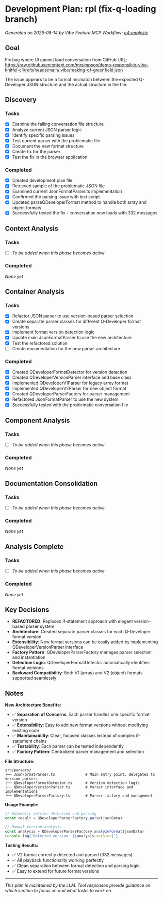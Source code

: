 # Development Plan: rpl (fix-q-loading branch)

*Generated on 2025-08-14 by Vibe Feature MCP*
*Workflow: [c4-analysis](https://mrsimpson.github.io/responsible-vibe-mcp/workflows/c4-analysis)*

## Goal
Fix bug where UI cannot load conversation from GitHub URL: https://raw.githubusercontent.com/mrsimpson/demo-responsible-vibe-kniffel-cli/refs/heads/main/.vibe/making-of-greenfield.json

The issue appears to be a format mismatch between the expected Q-Developer JSON structure and the actual structure in the file.

## Discovery
### Tasks
- [x] Examine the failing conversation file structure
- [x] Analyze current JSON parser logic
- [x] Identify specific parsing issues
- [x] Test current parser with the problematic file
- [x] Document the new format structure
- [x] Create fix for the parser
- [x] Test the fix in the browser application

### Completed
- [x] Created development plan file
- [x] Retrieved sample of the problematic JSON file
- [x] Examined current JsonFormatParser.ts implementation
- [x] Confirmed the parsing issue with test script
- [x] Updated parseQDeveloperFormat method to handle both array and object formats
- [x] Successfully tested the fix - conversation now loads with 332 messages

## Context Analysis
### Tasks
- [ ] *To be added when this phase becomes active*

### Completed
*None yet*

## Container Analysis
### Tasks
- [x] Refactor JSON parser to use version-based parser selection
- [x] Create separate parser classes for different Q-Developer format versions
- [x] Implement format version detection logic
- [x] Update main JsonFormatParser to use the new architecture
- [x] Test the refactored solution
- [ ] Create documentation for the new parser architecture

### Completed
- [x] Created QDeveloperFormatDetector for version detection
- [x] Created QDeveloperVersionParser interface and base class
- [x] Implemented QDeveloperV1Parser for legacy array format
- [x] Implemented QDeveloperV2Parser for new object format
- [x] Created QDeveloperParserFactory for parser management
- [x] Refactored JsonFormatParser to use the new system
- [x] Successfully tested with the problematic conversation file

## Component Analysis
### Tasks
- [ ] *To be added when this phase becomes active*

### Completed
*None yet*

## Documentation Consolidation
### Tasks
- [ ] *To be added when this phase becomes active*

### Completed
*None yet*

## Analysis Complete
### Tasks
- [ ] *To be added when this phase becomes active*

### Completed
*None yet*

## Key Decisions
- **REFACTORED**: Replaced if-statement approach with elegant version-based parser system
- **Architecture**: Created separate parser classes for each Q-Developer format version
- **Extensibility**: New format versions can be easily added by implementing QDeveloperVersionParser interface
- **Factory Pattern**: QDeveloperParserFactory manages parser selection and instantiation
- **Detection Logic**: QDeveloperFormatDetector automatically identifies format versions
- **Backward Compatibility**: Both V1 (array) and V2 (object) formats supported seamlessly

## Notes
**New Architecture Benefits:**
- ✅ **Separation of Concerns**: Each parser handles one specific format version
- ✅ **Extensibility**: Easy to add new format versions without modifying existing code
- ✅ **Maintainability**: Clear, focused classes instead of complex if-statement chains
- ✅ **Testability**: Each parser can be tested independently
- ✅ **Factory Pattern**: Centralized parser management and selection

**File Structure:**
```
src/parsers/
├── JsonFormatParser.ts              # Main entry point, delegates to version parsers
├── QDeveloperFormatDetector.ts      # Version detection logic
├── QDeveloperVersionParser.ts       # Parser interface and implementations
└── QDeveloperParserFactory.ts       # Parser factory and management
```

**Usage Example:**
```typescript
// Automatic version detection and parsing
const result = QDeveloperParserFactory.parse(jsonData)

// Manual version analysis
const analysis = QDeveloperParserFactory.analyzeFormat(jsonData)
console.log(`Detected version: ${analysis.version}`)
```

**Testing Results:**
- ✅ V2 format correctly detected and parsed (332 messages)
- ✅ All playback functionality working perfectly
- ✅ Clean separation between format detection and parsing logic
- ✅ Easy to extend for future format versions

---
*This plan is maintained by the LLM. Tool responses provide guidance on which section to focus on and what tasks to work on.*
